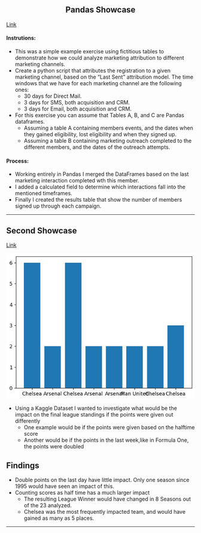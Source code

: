 <h2 style="text-align: center;">Pandas Showcase</h2>

<a href="https://github.com/julia-schmidt-lademann/julia-schmidt-lademann.github.io/blob/main/_includes/pandas_marketing_channel.py">Link</a>

#### Instrutions:
- This was a simple example exercise using fictitious tables to demonstrate how we could analyze marketing attribution to different marketing channels. 
- Create a python script that attributes the registration to a given marketing channel, based on the “Last Sent” attribution model. The time windows that we have for each marketing channel are the following ones:
  - 30 days for Direct Mail. 
  - 3 days for SMS, both acquisition and CRM. 
  - 3 days for Email, both acquisition and CRM.
- For this exercise you can assume that Tables A, B, and C are Pandas dataframes.
  - Assuming a table A containing members events, and the dates when they gained eligibility, lost eligibility and when they signed up.
  - Assuming a table B containing marketing outreach completed to the different members, and the dates of the outreach attempts.

#### Process:
- Working entirely in Pandas I merged the DataFrames based on the last marketing interaction completed wth this member.
- I added a calculated field to determine which interactions fall into the mentioned timeframes.
- Finally I created the results table that show the number of members signed up through each campaign.

----------------------------------------------------------------------------------------------------

## Second Showcase

<a href="https://github.com/julia-schmidt-lademann/julia-schmidt-lademann.github.io/blob/main/_includes/kaggle_epl.py">Link</a>

![Stars](https://github.com/julia-schmidt-lademann/julia-schmidt-lademann.github.io/blob/main/_includes/kaggle_epl.JPG?raw=true)

- Using a Kaggle Dataset I wanted to investigate what would be the impact on the final league standings if the points were given out differently
  - One example would be if the points were given based on the halftime score
  - Another would be if the points in the last week,like in Formula One, the points were doubled
## Findings
- Double points on the last day have little impact. Only one season since 1995 would have seen an impact of this.
- Counting scores as half time has a much larger impact
  - The resulting League Winner would have changed in 8 Seasons out of the 23 analyzed. 
  - Chelsea was the most frequently impacted team, and would have gained as many as 5 places. 

----------------------------------------------------------------------------------------------------
